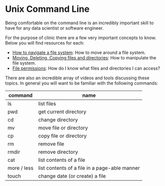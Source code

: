 # Unix Command Line

Being comfortable on the command line is an incredibly important skill to have for any data scientist or software engineer. 

For the purpose of clinic there are a few very important concepts to know. Below you will find resources for each:

- [How to navigate a file system](https://people.ischool.berkeley.edu/~kevin/unix-tutorial/section3.html): How to move around a file system.
- [Moving, Deleting, Copying files and directories](https://linuxcommand.org/lc3_lts0050.php): How to manipulate the file system.
- [File permissions](https://www.redhat.com/sysadmin/linux-file-permissions-explained): How do I know what files and directories I can access?

There are also an incredible array of videos and tools discussing these topics. In general you will want to be familiar with the following commands:

| command | name | 
| --- | --- |
| ls | list files |
| pwd | get current directory | 
| cd | change directory | 
| mv | move file or directory | 
| cp | copy file or directory |
| rm | remove file |
| rmdir | remove directory |
| cat | list contents of a file |
| more / less | list contents of a file in a page-able manner | 
| touch | change date (or create) a file | 